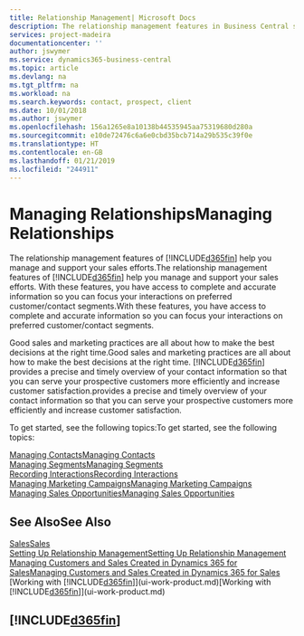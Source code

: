 ```yaml
---
title: Relationship Management| Microsoft Docs
description: The relationship management features in Business Central support your sales efforts and let you access information about contacts and prospects so you can serve customers efficiently.
services: project-madeira
documentationcenter: ''
author: jswymer
ms.service: dynamics365-business-central
ms.topic: article
ms.devlang: na
ms.tgt_pltfrm: na
ms.workload: na
ms.search.keywords: contact, prospect, client
ms.date: 10/01/2018
ms.author: jswymer
ms.openlocfilehash: 156a1265e8a10138b44535945aa75319680d280a
ms.sourcegitcommit: e10de72476c6a6e0cbd35bcb714a29b535c39f0e
ms.translationtype: HT
ms.contentlocale: en-GB
ms.lasthandoff: 01/21/2019
ms.locfileid: "244911"
---
```

# <a name="managing-relationships"></a><span data-ttu-id="c57f9-103">Managing Relationships</span><span class="sxs-lookup"><span data-stu-id="c57f9-103">Managing Relationships</span></span>
<span data-ttu-id="c57f9-104">The relationship management features of [!INCLUDE[d365fin](includes/d365fin_md.md)] help you manage and support your sales efforts.</span><span class="sxs-lookup"><span data-stu-id="c57f9-104">The relationship management features of [!INCLUDE[d365fin](includes/d365fin_md.md)] help you manage and support your sales efforts.</span></span> <span data-ttu-id="c57f9-105">With these features, you have access to complete and accurate information so you can focus your interactions on preferred customer/contact segments.</span><span class="sxs-lookup"><span data-stu-id="c57f9-105">With these features, you have access to complete and accurate information so you can focus your interactions on preferred customer/contact segments.</span></span>

<span data-ttu-id="c57f9-106">Good sales and marketing practices are all about how to make the best decisions at the right time.</span><span class="sxs-lookup"><span data-stu-id="c57f9-106">Good sales and marketing practices are all about how to make the best decisions at the right time.</span></span> [!INCLUDE[d365fin](includes/d365fin_md.md)] <span data-ttu-id="c57f9-107">provides a precise and timely overview of your contact information so that you can serve your prospective customers more efficiently and increase customer satisfaction.</span><span class="sxs-lookup"><span data-stu-id="c57f9-107">provides a precise and timely overview of your contact information so that you can serve your prospective customers more efficiently and increase customer satisfaction.</span></span>

<span data-ttu-id="c57f9-108">To get started, see the following topics:</span><span class="sxs-lookup"><span data-stu-id="c57f9-108">To get started, see the following topics:</span></span>

[<span data-ttu-id="c57f9-109">Managing Contacts</span><span class="sxs-lookup"><span data-stu-id="c57f9-109">Managing Contacts</span></span>](marketing-contacts.md)  
[<span data-ttu-id="c57f9-110">Managing Segments</span><span class="sxs-lookup"><span data-stu-id="c57f9-110">Managing Segments</span></span>](marketing-segments.md)  
[<span data-ttu-id="c57f9-111">Recording Interactions</span><span class="sxs-lookup"><span data-stu-id="c57f9-111">Recording Interactions</span></span>](marketing-interactions.md)  
[<span data-ttu-id="c57f9-112">Managing Marketing Campaigns</span><span class="sxs-lookup"><span data-stu-id="c57f9-112">Managing Marketing Campaigns</span></span>](marketing-campaigns.md)  
[<span data-ttu-id="c57f9-113">Managing Sales Opportunities</span><span class="sxs-lookup"><span data-stu-id="c57f9-113">Managing Sales Opportunities</span></span>](marketing-manage-sales-opportunities.md)

## <a name="see-also"></a><span data-ttu-id="c57f9-114">See Also</span><span class="sxs-lookup"><span data-stu-id="c57f9-114">See Also</span></span>
[<span data-ttu-id="c57f9-115">Sales</span><span class="sxs-lookup"><span data-stu-id="c57f9-115">Sales</span></span>](sales-manage-sales.md)  
[<span data-ttu-id="c57f9-116">Setting Up Relationship Management</span><span class="sxs-lookup"><span data-stu-id="c57f9-116">Setting Up Relationship Management</span></span>](marketing-setup-marketing.md)  
[<span data-ttu-id="c57f9-117">Managing Customers and Sales Created in Dynamics 365 for Sales</span><span class="sxs-lookup"><span data-stu-id="c57f9-117">Managing Customers and Sales Created in Dynamics 365 for Sales</span></span>](marketing-integrate-dynamicscrm.md)  
<span data-ttu-id="c57f9-118">[Working with [!INCLUDE[d365fin](includes/d365fin_md.md)]](ui-work-product.md)</span><span class="sxs-lookup"><span data-stu-id="c57f9-118">[Working with [!INCLUDE[d365fin](includes/d365fin_md.md)]](ui-work-product.md)</span></span>  

## [!INCLUDE[d365fin](includes/free_trial_md.md)]  
 
